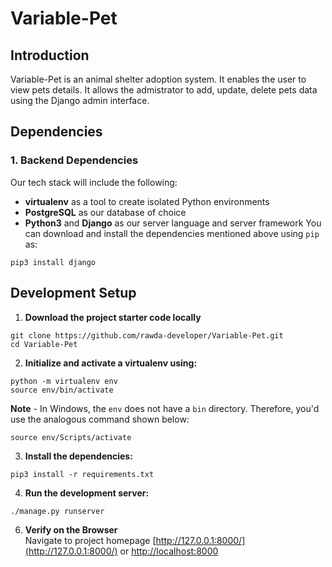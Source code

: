 # Variable-Pet

## Introduction

Variable-Pet is an animal shelter adoption system. It enables the user to view pets details. It allows the admistrator to add, update, delete pets data using the Django admin interface.

## Dependencies

### 1. Backend Dependencies

Our tech stack will include the following:

- **virtualenv** as a tool to create isolated Python environments
- **PostgreSQL** as our database of choice
- **Python3** and **Django** as our server language and server framework
  You can download and install the dependencies mentioned above using `pip` as:

```
pip3 install django
```

## Development Setup

1. **Download the project starter code locally**

```
git clone https://github.com/rawda-developer/Variable-Pet.git
cd Variable-Pet
```

2. **Initialize and activate a virtualenv using:**

```
python -m virtualenv env
source env/bin/activate
```

**Note** - In Windows, the `env` does not have a `bin` directory. Therefore, you'd use the analogous command shown below:

```
source env/Scripts/activate
```

3. **Install the dependencies:**

```
pip3 install -r requirements.txt
```

4. **Run the development server:**

```
./manage.py runserver
```

6. **Verify on the Browser**<br>
   Navigate to project homepage [http://127.0.0.1:8000/](http://127.0.0.1:8000/) or [http://localhost:8000](http://localhost:8000)
